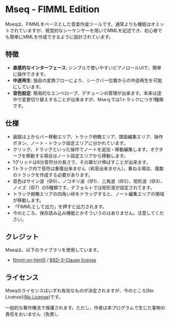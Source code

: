 # Mseq - FlMML Edition

Mseqは、FlMMLをベースとした音楽作成ツールです。通常よりも機能はオミットされていますが、視覚的なシーケンサーを用いてMMLを記述でき、初心者でも簡単にMMLを作成できるように設計されています。

## 特徴
- **直感的なインターフェース**: シンプルで使いやすいピアノロールUIで、簡単に操作できます。
- **中途再生**: 独自の変換フローにより、シークバー位置からの中途再生を可能にしています。
- **音色設定**: 簡易的なエンベロープ、デチューンの管理が出来ます。本来は途中で変更切り替えすることが出来ますが、Mseｑでは1トラックにつき1種類です。

## 仕様
- 画面は上からバー移動エリア、トラック俯瞰エリア、譜面編集エリア、操作ボタン、ノート・トラック設定エリアに分かれています。
- クリック、ドラッグといった操作でノートを追加・移動編集します。オクターブを移動する場合はノート設定エリアから移動します。
- 1グリッドは8分音符分の長さで、その冪だけ伸ばすことが出来ます。
- 1トラック内で音符は重複出来ません（和音出来ません）。重ねる場合、複数のトラックを作成する必要があります。
- 音色はサイン波（@0）、ノコギリ波（@1）、三角波（@2）、矩形波（@3）、ノイズ（@7）の5種類です。デフォルトでは矩形波が設定されてます。
- トラック俯瞰エリアの四角い枠をドラッグすると、ノート編集エリアの領域が移動します。
- 「FlMMLとして出力」を押すと出力されます。
- 今のところ、保存読み込み機能とかそういうのはありません。注意してください。

## クレジット
Mseqは、以下のライブラリを使用しています。
- [flmml-on-html5](https://github.com/argentum384/flmml-on-html5) / [BSD-3-Clause license](https://github.com/argentum384/flmml-on-html5/blob/master/LICENSE)

## ライセンス
Mseqのライセンスはいずれ有効なものが決定されますが、今のところ[No License]([No License](https://choosealicense.com/no-permission/))です。

一般的な著作権法で保護されます。ただし、作者は本プログラムで生じた事物の責任をおいません（免責）。
